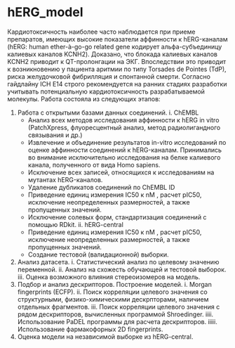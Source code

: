 # hERG_model
Кардиотоксичность  наиболее часто наблюдается при приеме препаратов, имеющих высокие показатели аффинности к hERG-каналам (hERG: human ether-à-go-go  related gene кодирует альфа-субъединицу калиевых каналов KCNH2). Доказано, что блокада калиевых каналов KCNH2 приводит к QT-пролонгации на ЭКГ. Впоследствии это приводит к возникновению у пациента аритмии по типу Torsades de Pointes (TdP), риска желудочковой фибрилляция и спонтанной смерти. Согласно гайдлайну ICH E14  строго рекомендуется на ранних стадиях разработки учитывать потенциальную кардиотоксичность разрабатываемой молекулы.
Работа состояла из следующих этапов:
1. Работа с открытыми базами данных соединений.
  i. ChEMBL
    - Анализ всех методов исследования  аффинности к hERG in vitro (PatchXpress, флуоресцентный анализ, метод радиолигандного связывания и др.)
    - Извлечение и объединение результатов in-vitro исследований по оценке аффинности соединений к hERG-каналам. Принимались во внимание исключительно исследования на белке калиевого канала, полученного от вида Homo sapiens.
    - Исключение всех записей, относящихся к исследованиям на мутантах hERG-каналов.
    - Удаление дубликатов соединений по ChEMBL ID
    - Приведение единиц измерения IC50  к nM , расчет pIC50, исключение неопределенных размерностей, а также пропущенных значений.
    - Исключение солевых форм, стандартизация соединений с помощью RDkit.
  ii. hERG-central
    - Приведение единиц измерения IC50  к nM , расчет pIC50, исключение неопределенных размерностей, а также пропущенных значений.
    - Создание тестовой (валидационной) выборки.
2. Анализ датасета.
  i. Статистический анализ по целевому значению переменной.
  ii. Анализ на схожесть обучающей и тестовой выборок.
  iii. Оценка возможного влияния стереоизомеров на модель.
3. Подбор и анализ дескрипторов. Построение моделей.
  i. Morgan fingerprints (ECFP). 
  ii. Поиск корреляции целевого значения со структурными, физико-химическими дескрпторами, наличием отдельных фрагментов.
  iii. Поиск корреляции целевого значения с рядом дескрипторов, вычисленных программой Shroedinger.
  iiii. Использование PaDEL программы для расчета дескрипторов.
  iiiii. Использование фармакофорных 2D fingerprints.
4. Оценка модели на независимой выборке из hERG-central.
